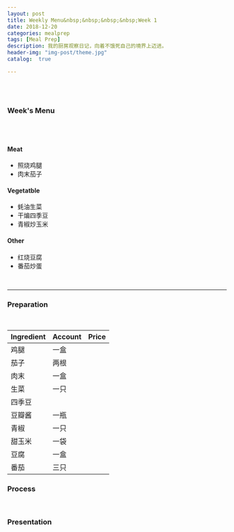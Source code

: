 ```yaml
---
layout: post
title: Weekly Menu&nbsp;&nbsp;&nbsp;&nbsp;Week 1
date: 2018-12-20
categories: mealprep
tags: [Meal Prep]
description: 我的厨房观察日记，向着不饿死自己的境界上迈进。
header-img: "img-post/theme.jpg"
catalog:  true

---
```


 <br />
 <br />
    

### Week's Menu
<br />
<br />

#### Meat

* 照烧鸡腿
* 肉末茄子

#### Vegetatble
* 蚝油生菜
* 干煸四季豆
* 青椒炒玉米

#### Other
* 红烧豆腐
* 番茄炒蛋


<br />

- - -

### Preparation
<br />

|Ingredient|Account|Price|
| --- | --- | --- |
|鸡腿|一盒||
|茄子|两根||
|肉末|一盒||
|生菜|一只||
|四季豆|||
|豆瓣酱|一瓶||
|青椒|一只||
|甜玉米|一袋||
|豆腐|一盒||
|番茄|三只||


### Process
<br />


### Presentation
<br />

